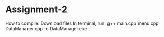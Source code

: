 # Assignment-2


How to compile:
Download files
In terminal, run:
g++ main.cpp menu.cpp DataManager.cpp -o DataManager.exe